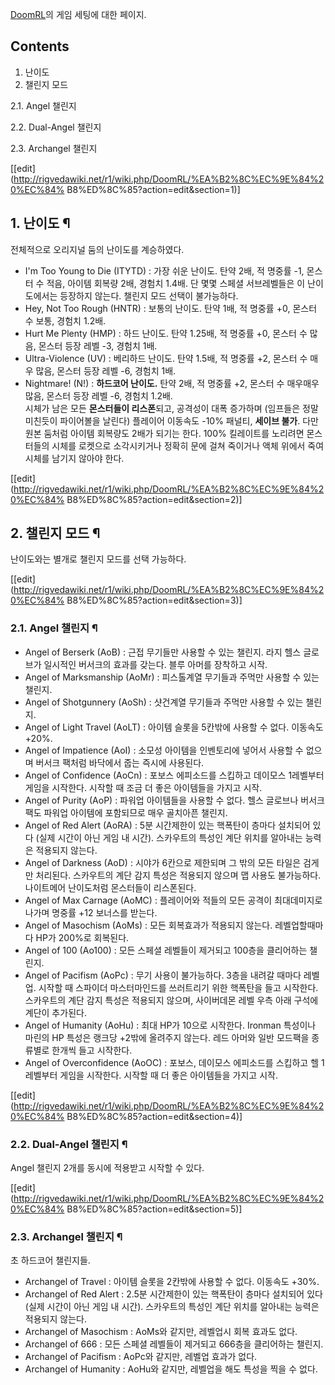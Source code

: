 [DoomRL](DoomRL.md)의 게임 세팅에 대한 페이지.

## Contents

    

1. 난이도 
2. 챌린지 모드 
    

2.1. Angel 챌린지

2.2. Dual-Angel 챌린지

2.3. Archangel 챌린지

[[edit](http://rigvedawiki.net/r1/wiki.php/DoomRL/%EA%B2%8C%EC%9E%84%20%EC%84%
B8%ED%8C%85?action=edit&section=1)]

## 1. 난이도 ¶

전체적으로 오리지널 둠의 난이도를 계승하였다.

  

  * I'm Too Young to Die (ITYTD) : 가장 쉬운 난이도. 탄약 2배, 적 명중률 -1, 몬스터 수 적음, 아이템 회복량 2배, 경험치 1.4배. 단 몇몇 스페셜 서브레벨들은 이 난이도에서는 등장하지 않는다. 챌린지 모드 선택이 불가능하다.
  * Hey, Not Too Rough (HNTR) : 보통의 난이도. 탄약 1배, 적 명중률 +0, 몬스터 수 보통, 경험치 1.2배.
  * Hurt Me Plenty (HMP) : 하드 난이도. 탄약 1.25배, 적 명중률 +0, 몬스터 수 많음, 몬스터 등장 레벨 -3, 경험치 1배.
  * Ultra-Violence (UV) : 베리하드 난이도. 탄약 1.5배, 적 명중률 +2, 몬스터 수 매우 많음, 몬스터 등장 레벨 -6, 경험치 1배.
  * Nightmare! (N!) : **하드코어 난이도.** 탄약 2배, 적 명중률 +2, 몬스터 수 매우매우 많음, 몬스터 등장 레벨 -6, 경험치 1.2배.  
시체가 남은 모든 **몬스터들이 리스폰**되고, 공격성이 대폭 증가하며 (임프들은 정말 미친듯이 파이어볼을 날린다) 플레이어 이동속도
-10% 패널티, **세이브 불가**. 다만 원본 둠처럼 아이템 회복량도 2배가 되기는 한다. 100% 킬레이트를 노리려면 몬스터들의 시체를
로켓으로 소각시키거나 정확히 문에 걸쳐 죽이거나 액체 위에서 죽여 시체를 남기지 않아야 한다.  

[[edit](http://rigvedawiki.net/r1/wiki.php/DoomRL/%EA%B2%8C%EC%9E%84%20%EC%84%
B8%ED%8C%85?action=edit&section=2)]

## 2. 챌린지 모드 ¶

난이도와는 별개로 챌린지 모드를 선택 가능하다.

  

[[edit](http://rigvedawiki.net/r1/wiki.php/DoomRL/%EA%B2%8C%EC%9E%84%20%EC%84%
B8%ED%8C%85?action=edit&section=3)]

### 2.1. Angel 챌린지 ¶

  * Angel of Berserk (AoB) : 근접 무기들만 사용할 수 있는 챌린지. 라지 헬스 글로브가 일시적인 버서크의 효과를 갖는다. 블루 아머를 장착하고 시작.
  * Angel of Marksmanship (AoMr) : 피스톨계열 무기들과 주먹만 사용할 수 있는 챌린지.
  * Angel of Shotgunnery (AoSh) : 샷건계열 무기들과 주먹만 사용할 수 있는 챌린지.
  * Angel of Light Travel (AoLT) : 아이템 슬롯을 5칸밖에 사용할 수 없다. 이동속도 +20%.
  * Angel of Impatience (AoI) : 소모성 아이템을 인벤토리에 넣어서 사용할 수 없으며 버서크 팩처럼 바닥에서 줍는 즉시에 사용된다. 
  * Angel of Confidence (AoCn) : 포보스 에피소드를 스킵하고 데이모스 1레벨부터 게임을 시작한다. 시작할 때 조금 더 좋은 아이템들을 가지고 시작.
  * Angel of Purity (AoP) : 파워업 아이템들을 사용할 수 없다. 헬스 글로브나 버서크팩도 파워업 아이템에 포함되므로 매우 골치아픈 챌린지.
  * Angel of Red Alert (AoRA) : 5분 시간제한이 있는 핵폭탄이 층마다 설치되어 있다 (실제 시간이 아닌 게임 내 시간). 스카우트의 특성인 계단 위치를 알아내는 능력은 적용되지 않는다.
  * Angel of Darkness (AoD) : 시야가 6칸으로 제한되며 그 밖의 모든 타일은 검게만 처리된다. 스카우트의 계단 감지 특성은 적용되지 않으며 맵 사용도 불가능하다. 나이트메어 난이도처럼 몬스터들이 리스폰된다.
  * Angel of Max Carnage (AoMC) : 플레이어와 적들의 모든 공격이 최대데미지로 나가며 명중률 +12 보너스를 받는다.
  * Angel of Masochism (AoMs) : 모든 회복효과가 적용되지 않는다. 레벨업할때마다 HP가 200%로 회복된다.
  * Angel of 100 (Ao100) : 모든 스페셜 레벨들이 제거되고 100층을 클리어하는 챌린지.
  * Angel of Pacifism (AoPc) : 무기 사용이 불가능하다. 3층을 내려갈 때마다 레벨 업. 시작할 때 스파이더 마스터마인드를 쓰러트리기 위한 핵폭탄을 들고 시작한다. 스카우트의 계단 감지 특성은 적용되지 않으며, 사이버데몬 레벨 우측 아래 구석에 계단이 추가된다.
  * Angel of Humanity (AoHu) : 최대 HP가 10으로 시작한다. Ironman 특성이나 마린의 HP 특성은 랭크당 +2밖에 올려주지 않는다. 레드 아머와 일반 모드팩을 종류별로 한개씩 들고 시작한다.
  * Angel of Overconfidence (AoOC) : 포보스, 데이모스 에피소드를 스킵하고 헬 1레벨부터 게임을 시작한다. 시작할 때 더 좋은 아이템들을 가지고 시작.  

[[edit](http://rigvedawiki.net/r1/wiki.php/DoomRL/%EA%B2%8C%EC%9E%84%20%EC%84%
B8%ED%8C%85?action=edit&section=4)]

### 2.2. Dual-Angel 챌린지 ¶

Angel 챌린지 2개를 동시에 적용받고 시작할 수 있다.

  

[[edit](http://rigvedawiki.net/r1/wiki.php/DoomRL/%EA%B2%8C%EC%9E%84%20%EC%84%
B8%ED%8C%85?action=edit&section=5)]

### 2.3. Archangel 챌린지 ¶

초 하드코어 챌린지들.

  

  * Archangel of Travel : 아이템 슬롯을 2칸밖에 사용할 수 없다. 이동속도 +30%.
  * Archangel of Red Alert : 2.5분 시간제한이 있는 핵폭탄이 층마다 설치되어 있다 (실제 시간이 아닌 게임 내 시간). 스카우트의 특성인 계단 위치를 알아내는 능력은 적용되지 않는다.
  * Archangel of Masochism : AoMs와 같지만, 레벨업시 회복 효과도 없다.
  * Archangel of 666 : 모든 스페셜 레벨들이 제거되고 666층을 클리어하는 챌린지.
  * Archangel of Pacifism : AoPc와 같지만, 레벨업 효과가 없다.
  * Archangel of Humanity : AoHu와 같지만, 레벨업을 해도 특성을 찍을 수 없다.  


